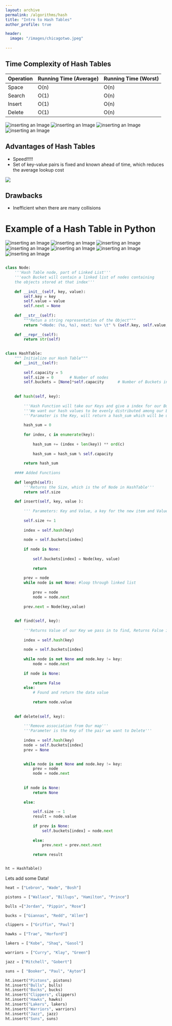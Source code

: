 ```yaml
---
layout: archive
permalink: /algorithms/hash
title: "Intro to Hash Tables"
author_profile: true

header:
  image: "/images/chicagotwo.jpeg"
  
---
```

## Time Complexity of Hash Tables

| Operation | Running Time (Average) | Running Time (Worst) |
|-----------|------------------------|----------------------|
| Space     | O(n)                   | O(n)                 |
| Search    | O(1)                   | O(n)                 |
| Insert    | O(1)                   | O(n)                 |
| Delete    | O(1)                   | O(n)                 |

![inserting an Image](/images/hashing/intro/Page1.jpg)
![inserting an Image](/images/hashing/intro/Page2.jpg)
![inserting an Image](/images/hashing/intro/Page3.jpg)
![inserting an Image](/images/hashing/intro/Page4.jpg)




## Advantages of Hash Tables

- Speed!!!!!
- Set of key-value pairs is fixed and known ahead of time, which reduces the average lookup cost

![](http://bitcoinmacroeconomics.com/btc-casinos-gambling/)


## Drawbacks

- Inefficient when there are many collisions




# Example of a Hash Table in Python

![inserting an Image](/images/hashing/example/hash1.jpg)
![inserting an Image](/images/hashing/example/hash2.jpg)
![inserting an Image](/images/hashing/example/hash3.jpg)
![inserting an Image](/images/hashing/example/hash4.jpg)
![inserting an Image](/images/hashing/example/hash5.jpg)
![inserting an Image](/images/hashing/example/hash6.jpg)
![inserting an Image](/images/hashing/example/hash7.jpg)



```python

class Node:
    '''Hash Table node, part of Linked List'''
    '''each Bucket will contain a linked list of nodes containing
    the objects stored at that index'''
    
    def __init__(self, key, value):
        self.key = key
        self.value = value
        self.next = None
        
    def __str__(self):
        """Retun a string representation of the Object"""
        return "<Node: (%s, %s), next: %s> \t" % (self.key, self.value, self.next != None)
    
    def __repr__(self):
        return str(self)
        

class HashTable:
    """ Initialize our Hash Table"""
    def __init__(self):
    
        self.capacity = 5   
        self.size = 0       # Number of nodes
        self.buckets = [None]*self.capacity      # Number of Buckets in HashTable
        
    
    def hash(self, key):
        
        '''Hash Function will take our Keys and give a index for our Buckets Array! '''
        '''We want our hash values to be evenly distributed among our Buckets '''
        '''Paramater is the Key, will return a hash_sum which will be used to index  '''
        
        hash_sum = 0
        
        for index, c in enumerate(key):
            
            hash_sum += (index + len(key)) ** ord(c)
            
            hash_sum = hash_sum % self.capacity
            
        return hash_sum
    
    #### Added Functions
    
    def length(self):
        '''Returns the Size, which is the of Node in HashTable'''
        return self.size
    
    def insert(self, key, value ):
        
        ''' Parameters: Key and Value, a key for the new item and Value for new item'''
        
        self.size += 1
        
        index = self.hash(key)
                
        node = self.buckets[index]
        
        if node is None:
            
            self.buckets[index] = Node(key, value)   
            
            return
        
        prev = node
        while node is not None: #loop through linked list
            
            prev = node
            node = node.next
        
        prev.next = Node(key,value)
        
    
    def find(self, key):
        
        '''Returns Value of our Key we pass in to find, Returns False if the Key doesnt exist'''
        
        index = self.hash(key)
        
        node = self.buckets[index]
        
        while node is not None and node.key != key:
            node = node.next
        
        if node is None:
            
            return False 
        else:
            # Found and return the data value
            
            return node.value
        
    
    def delete(self, key):
        
        '''Remove association from Our map'''
        '''Parameter is the Key of the pair we want to Delete'''
        
        index = self.hash(key)
        node = self.buckets[index]
        prev = None

        
        while node is not None and node.key != key:
            prev = node
            node = node.next
            
        
        if node is None:
            return None
        
        else:
            
            self.size -= 1
            result = node.value
            
            if prev is None:
                self.buckets[index] = node.next
            
            else:
                prev.next = prev.next.next 
                
            return result


ht = HashTable()
```



Lets add some Data!

```python                                      
heat = ["Lebron", "Wade", "Bosh"]

pistons = ["Wallace", "Billups", "Hamilton", "Prince"]

bulls =["Jordan", "Pippin", "Rose"]

bucks = ["Giannas", "Redd", "Allen"]

clippers = ["Griffin", "Paul"]

hawks = ["Trae", "Horford"]

lakers = ["Kobe", "Shaq", "Gasol"]

warriors = ["Curry", "Klay", "Green"]

jazz = ["Mitchell", "Gobert"]

suns = [ "Booker", "Paul", "Ayton"]

ht.insert("Pistons", pistons)
ht.insert("Bulls", bulls)
ht.insert("Bucks", bucks)
ht.insert("Clippers", clippers)
ht.insert("Hawks", hawks)
ht.insert("Lakers", lakers)
ht.insert("Warriors", warriors)
ht.insert("Jazz", jazz)
ht.insert("Suns", suns)

```